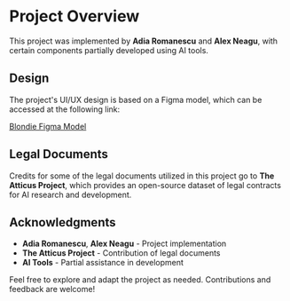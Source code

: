 # Project Overview

This project was implemented by **Adia Romanescu** and **Alex Neagu**, with certain components partially developed using AI tools.

## Design

The project's UI/UX design is based on a Figma model, which can be accessed at the following link:

[Blondie Figma Model](https://www.figma.com/design/4fmU59q7ePnNqSHQyjOXA8/Blondie%5C%5C?node-id=0-1&t=jWuGVcejEqh6KskF-1)

## Legal Documents

Credits for some of the legal documents utilized in this project go to **The Atticus Project**, which provides an open-source dataset of legal contracts for AI research and development.

## Acknowledgments

- **Adia Romanescu**, **Alex Neagu** - Project implementation
- **The Atticus Project** - Contribution of legal documents
- **AI Tools** - Partial assistance in development

Feel free to explore and adapt the project as needed. Contributions and feedback are welcome!
